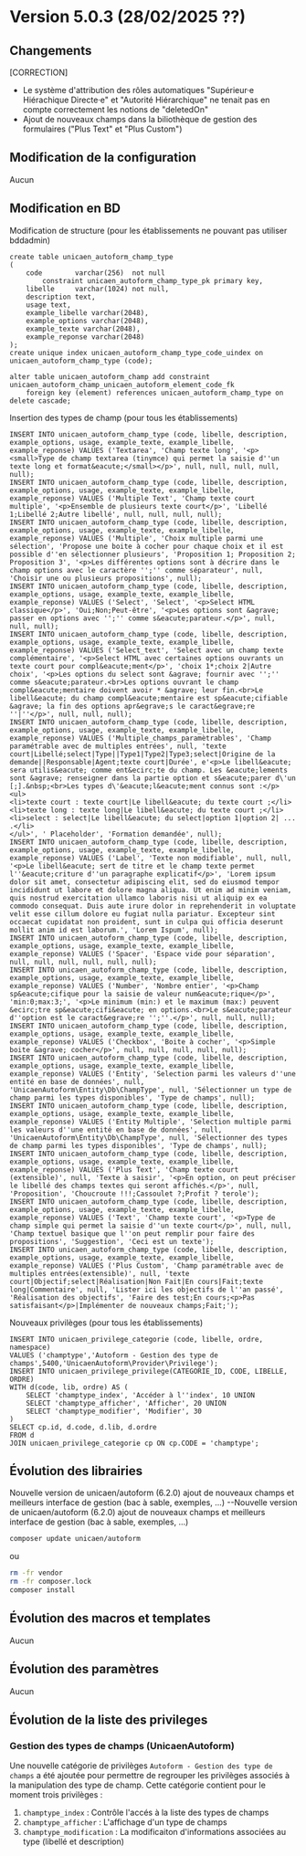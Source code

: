 # Version 5.0.3 (28/02/2025 ??) 

## Changements 

[CORRECTION]
* Le système d'attribution des rôles automatiques "Supérieur·e Hiérachique Directe·e" et "Autorité Hiérarchique" ne tenait pas en compte correctement les notions de "deletedOn"
* Ajout de nouveaux champs dans la biliothèque de gestion des formulaires ("Plus Text" et "Plus Custom")


## Modification de la configuration

Aucun

## Modification en BD

Modification de structure (pour les établissements ne pouvant pas utiliser bddadmin)
```postgresql
create table unicaen_autoform_champ_type
(
    code        varchar(256)  not null
        constraint unicaen_autoform_champ_type_pk primary key,
    libelle     varchar(1024) not null,
    description text,
    usage text,
    example_libelle varchar(2048),
    example_options varchar(2048),
    example_texte varchar(2048),
    example_reponse varchar(2048)
);
create unique index unicaen_autoform_champ_type_code_uindex on unicaen_autoform_champ_type (code);

alter table unicaen_autoform_champ add constraint unicaen_autoform_champ_unicaen_autoform_element_code_fk
    foreign key (element) references unicaen_autoform_champ_type on delete cascade;
```

Insertion des types de champ (pour tous les établissements)
```postgresql
INSERT INTO unicaen_autoform_champ_type (code, libelle, description, example_options, usage, example_texte, example_libelle, example_reponse) VALUES ('Textarea', 'Champ texte long', '<p><small>Type de champ textarea (tinymce) qui permet la saisie d''un texte long et format&eacute;</small></p>', null, null, null, null, null);
INSERT INTO unicaen_autoform_champ_type (code, libelle, description, example_options, usage, example_texte, example_libelle, example_reponse) VALUES ('Multiple Text', 'Champ texte court multiple', '<p>Ensemble de plusieurs texte court</p>', 'Libellé 1;Libellé 2;Autre libellé', null, null, null, null);
INSERT INTO unicaen_autoform_champ_type (code, libelle, description, example_options, usage, example_texte, example_libelle, example_reponse) VALUES ('Multiple', 'Choix multiple parmi une sélection', 'Propose une boite à cocher pour chaque choix et il est possible d''en sélectionner plusieurs', 'Proposition 1; Proposition 2; Proposition 3', '<p>Les différentes options sont à décrire dans le champ options avec le caractère '';'' comme séparateur', null, 'Choisir une ou plusieurs propositions', null);
INSERT INTO unicaen_autoform_champ_type (code, libelle, description, example_options, usage, example_texte, example_libelle, example_reponse) VALUES ('Select', 'Select', '<p>Select HTML classique</p>', 'Oui;Non;Peut-être', '<p>Les options sont &agrave; passer en options avec '';'' comme s&eacute;parateur.</p>', null, null, null);
INSERT INTO unicaen_autoform_champ_type (code, libelle, description, example_options, usage, example_texte, example_libelle, example_reponse) VALUES ('Select_text', 'Select avec un champ texte complémentaire', '<p>Select HTML avec certaines options ouvrants un texte court pour compl&eacute;ment</p>', 'choix 1*;choix 2|Autre choix', '<p>Les options du select sont &agrave; fournir avec '';'' comme s&eacute;parateur.<br>Les options ouvrant le champ compl&eacute;mentaire doivent avoir * &agrave; leur fin.<br>Le libell&eacute; du champ compl&eacute;mentaire est sp&eacute;cifiable &agrave; la fin des options apr&egrave;s le caract&egrave;re ''|''</p>', null, null, null);
INSERT INTO unicaen_autoform_champ_type (code, libelle, description, example_options, usage, example_texte, example_libelle, example_reponse) VALUES ('Multiple_champs_paramètrables', 'Champ paramétrable avec de multiples entrées', null, 'texte court|Libellé;select|Type||Type1|Type2|Type3;select|Origine de la demande||Responsable|Agent;texte court|Durée', e'<p>Le libell&eacute; sera utilis&eacute; comme ent&ecirc;te du champ. Les &eacute;lements sont &agrave; renseigner dans la partie option et s&eacute;parer d\'un [;].&nbsp;<br>Les types d\'&eacute;l&eacute;ment connus sont :</p>
<ul>
<li>texte court : texte court|Le libell&eacute; du texte court ;</li>
<li>texte long : texte long|Le libell&eacute; du texte court ;</li>
<li>select : select|Le libell&eacute; du select|option 1|option 2| ... .</li>
</ul>', ' Placeholder', 'Formation demandée', null);
INSERT INTO unicaen_autoform_champ_type (code, libelle, description, example_options, usage, example_texte, example_libelle, example_reponse) VALUES ('Label', 'Texte non modifiable', null, null, '<p>Le libell&eacute; sert de titre et le champ texte permet l''&eacute;criture d''un paragraphe explicatif</p>', 'Lorem ipsum dolor sit amet, consectetur adipiscing elit, sed do eiusmod tempor incididunt ut labore et dolore magna aliqua. Ut enim ad minim veniam, quis nostrud exercitation ullamco laboris nisi ut aliquip ex ea commodo consequat. Duis aute irure dolor in reprehenderit in voluptate velit esse cillum dolore eu fugiat nulla pariatur. Excepteur sint occaecat cupidatat non proident, sunt in culpa qui officia deserunt mollit anim id est laborum.', 'Lorem Ispum', null);
INSERT INTO unicaen_autoform_champ_type (code, libelle, description, example_options, usage, example_texte, example_libelle, example_reponse) VALUES ('Spacer', 'Espace vide pour séparation', null, null, null, null, null, null);
INSERT INTO unicaen_autoform_champ_type (code, libelle, description, example_options, usage, example_texte, example_libelle, example_reponse) VALUES ('Number', 'Nombre entier', '<p>Champ sp&eacute;cifique pour la saisie de valeur num&eacute;rique</p>', 'min:0;max:3;', '<p>Le minimum (min:) et le maximum (max:) peuvent &ecirc;tre sp&eacute;cifi&eacute; en options.<br>Le s&eacute;parateur d''option est le caract&egrave;re '';''.</p>', null, null, null);
INSERT INTO unicaen_autoform_champ_type (code, libelle, description, example_options, usage, example_texte, example_libelle, example_reponse) VALUES ('Checkbox', 'Boite à cocher', '<p>Simple boite &agrave; cocher</p>', null, null, null, null, null);
INSERT INTO unicaen_autoform_champ_type (code, libelle, description, example_options, usage, example_texte, example_libelle, example_reponse) VALUES ('Entity', 'Selection parmi les valeurs d''une entité en base de données', null, 'UnicaenAutoform\Entity\Db\ChampType', null, 'Sélectionner un type de champ parmi les types disponibles', 'Type de champs', null);
INSERT INTO unicaen_autoform_champ_type (code, libelle, description, example_options, usage, example_texte, example_libelle, example_reponse) VALUES ('Entity Multiple', 'Selection multiple parmi les valeurs d''une entité en base de données', null, 'UnicaenAutoform\Entity\Db\ChampType', null, 'Sélectionner des types de champ parmi les types disponibles', 'Type de champs', null);
INSERT INTO unicaen_autoform_champ_type (code, libelle, description, example_options, usage, example_texte, example_libelle, example_reponse) VALUES ('Plus Text', 'Champ texte court (extensible)', null, 'Texte à saisir', '<p>En option, on peut préciser le libellé des champs textes qui seront affichés.</p>', null, 'Proposition', 'Choucroute !!!;Cassoulet ?;Profit ? terole');
INSERT INTO unicaen_autoform_champ_type (code, libelle, description, example_options, usage, example_texte, example_libelle, example_reponse) VALUES ('Text', 'Champ texte court', '<p>Type de champ simple qui permet la saisie d''un texte court</p>', null, null, 'Champ textuel basique que l''on peut remplir pour faire des propositions', 'Suggestion', 'Ceci est un texte');
INSERT INTO unicaen_autoform_champ_type (code, libelle, description, example_options, usage, example_texte, example_libelle, example_reponse) VALUES ('Plus Custom', 'Champ paramétrable avec de multiples entrées(extensible)', null, 'texte court|Objectif;select|Réalisation|Non Fait|En cours|Fait;texte long|Commentaire', null, 'Lister ici les objectifs de l''an passé', 'Réalisation des objectifs', 'Faire des test;En cours;<p>Pas satisfaisant</p>|Implémenter de nouveaux champs;Fait;');
```

Nouveaux privilèges (pour tous les établissements)
```postgresql
INSERT INTO unicaen_privilege_categorie (code, libelle, ordre, namespace)
VALUES ('champtype','Autoform - Gestion des type de champs',5400,'UnicaenAutoform\Provider\Privilege');
INSERT INTO unicaen_privilege_privilege(CATEGORIE_ID, CODE, LIBELLE, ORDRE)
WITH d(code, lib, ordre) AS (
    SELECT 'champtype_index', 'Accéder à l''index', 10 UNION
    SELECT 'champtype_afficher', 'Afficher', 20 UNION
    SELECT 'champtype_modifier', 'Modifier', 30
)
SELECT cp.id, d.code, d.lib, d.ordre
FROM d
JOIN unicaen_privilege_categorie cp ON cp.CODE = 'champtype';
```


## Évolution des librairies

Nouvelle version de unicaen/autoform (6.2.0) ajout de nouveaux champs et meilleurs interface de gestion (bac à sable, exemples, ...)
--Nouvelle version de unicaen/autoform (6.2.0) ajout de nouveaux champs et meilleurs interface de gestion (bac à sable, exemples, ...)

```bash
composer update unicaen/autoform
```

ou

```bash
rm -fr vendor
rm -fr composer.lock
composer install
```

## Évolution des macros et templates

Aucun

## Évolution des paramètres

Aucun

## Évolution de la liste des privileges

### Gestion des types de champs (UnicaenAutoform)

Une nouvelle catégorie de privilèges `Autoform - Gestion des type de champs` a été ajoutée pour permettre de regrouper les privilèges associés à la manipulation des type de champ.
Cette catégorie contient pour le moment trois privilèges :
1. `champtype_index` : Contrôle l'accés à la liste des types de champs
2. `champtype_afficher` : L'affichage d'un type de champs
3. `champtype_modification` : La modificaiton d'informations associées au type (libellé et description)